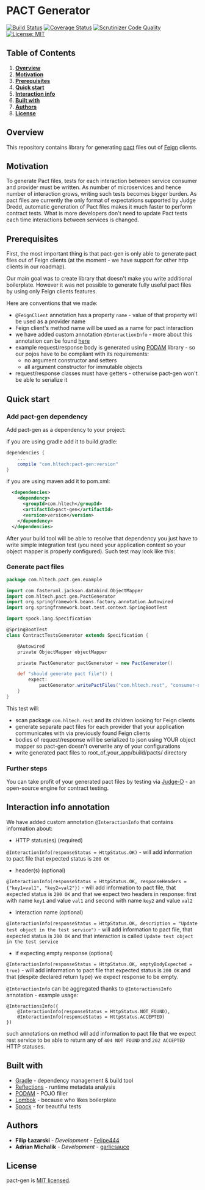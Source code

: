 # PACT Generator

[![Build Status](https://travis-ci.org/HLTech/pact-gen.svg?branch=master)](https://travis-ci.org/HLTech/pact-gen)
[![Coverage Status](https://coveralls.io/repos/github/HLTech/pact-gen/badge.svg?branch=master)](https://coveralls.io/github/HLTech/pact-gen?branch=master)
[![Scrutinizer Code Quality](https://scrutinizer-ci.com/g/HLTech/pact-gen/badges/quality-score.png?b=master)](https://scrutinizer-ci.com/g/HLTech/pact-gen/?branch=master)
[![License: MIT](https://img.shields.io/badge/License-MIT-yellow.svg)](https://opensource.org/licenses/MIT)

## Table of Contents
1. [**Overview**](#Overview)
2. [**Motivation**](#Motivation)
3. [**Prerequisites**](#Prerequisites)
4. [**Quick start**](#QuickStart)
5. [**Interaction info**](#InteractionInfo)
6. [**Built with**](#BuiltWith)
7. [**Authors**](#Authors)
8. [**License**](#License)

## Overview <a name="Overview"></a>

This repository contains library for generating [pact](https://pact.io) files out of [Feign](https://github.com/OpenFeign/feign) clients.

## Motivation

To generate Pact files, tests for each interaction between service consumer and provider must be written. As number of 
microservices and hence number of interaction grows, writing such tests becomes bigger burden. As pact files are currently
the only format of expectations supported by Judge Dredd, automatic generation of Pact files makes it much faster to perform
contract tests. What is more developers don't need to update Pact tests each time interactions between services is changed.

## Prerequisites <a name="Prerequisites"></a>

First, the most important thing is that pact-gen is only able to generate pact 
files out of Feign clients (at the moment - we have support for 
other http clients in our roadmap).

Our main goal was to create library that doesn't make you write additional boilerplate. However
it was not possible to generate fully useful pact files by using only Feign clients features.

Here are conventions that we made:
* `@FeignClient` annotation has a property `name` - value of that property will be used
as a provider name
* Feign client's method name will be used as a name for pact interaction
* we have added custom annotation `@InteractionInfo` - more about this annotation can be found [here](#InteractionInfo)
* example request/response body is generated using [PODAM](http://mtedone.github.io/podam/) library - so our pojos 
have to be compliant with its requirements: 
    * no argument constructor and setters
    * all argument constructor for immutable objects
* request/response classes must have getters - otherwise pact-gen won't be able to serialize it

## Quick start <a name="QuickStart"></a>

### Add pact-gen dependency

Add pact-gen as a dependency to your project:

if you are using gradle add it to build.gradle:
```groovy
dependencies {
    ...
    compile "com.hltech:pact-gen:version"
}
```

if you are using maven add it to pom.xml:
```xml
  <dependencies>
    <dependency>
      <groupId>com.hltech</groupId>
      <artifactId>pact-gen</artifactId>
      <version>version</version>
    </dependency>
  </dependencies>
```

After your build tool will be able to resolve that dependency you just have to 
write simple integration test (you need your application context so your object mapper 
is properly configured). Such test may look like this:

### Generate pact files

```groovy
package com.hltech.pact.gen.example

import com.fasterxml.jackson.databind.ObjectMapper
import com.hltech.pact.gen.PactGenerator
import org.springframework.beans.factory.annotation.Autowired
import org.springframework.boot.test.context.SpringBootTest

import spock.lang.Specification

@SpringBootTest
class ContractTestsGenerator extends Specification {

    @Autowired
    private ObjectMapper objectMapper

    private PactGenerator pactGenerator = new PactGenerator()

    def "should generate pact file"() {
        expect:
            pactGenerator.writePactFiles("com.hltech.rest", "consumer-name", objectMapper, new File("build/pacts/"))
    }
}
```

This test will:
* scan package `com.hltech.rest` and its children looking for Feign clients
* generate separate pact files for each provider that your application 
communicates with via previously found Feign clients
* bodies of request/response will be serialized to json using YOUR object mapper 
so pact-gen doesn't overwrite any of your configurations
* write generated pact files to root_of_your_app/build/pacts/ directory

### Further steps

You can take profit of your generated pact files by testing via [Judge-D](https://github.com/HLTech/judge-d) - an
open-source engine for contract testing. 

## Interaction info annotation <a name="InteractionInfo"></a>

We have added custom annotation `@InteractionInfo` that contains information about:
* HTTP status(es) (required)

`@InteractionInfo(responseStatus = HttpStatus.OK)` - will add information to pact file that expected
status is `200 OK`

* header(s) (optional)

`@InteractionInfo(responseStatus = HttpStatus.OK, responseHeaders = {"key1=val1", "key2=val2"})` - will
add information to pact file, that expected status is `200 OK` and that we expect two headers in response:
first with name `key1` and value `val1` and second with name `key2` and value `val2`
 
* interaction name (optional)

`@InteractionInfo(responseStatus = HttpStatus.OK, description = "Update test object in the test service")` - will
add information to pact file, that expected status is `200 OK` and that interaction is called 
`Update test object in the test service`

* if expecting empty response (optional)

`@InteractionInfo(responseStatus = HttpStatus.OK, emptyBodyExpected = true)` - will add information to pact file
that expected status is `200 OK` and that (despite declared return type) we expect response to be empty.

`@InteractionInfo` can be aggregated thanks to `@InteractionsInfo` annotation - example usage:

```
@InteractionsInfo({
    @InteractionInfo(responseStatus = HttpStatus.NOT_FOUND),
    @InteractionInfo(responseStatus = HttpStatus.ACCEPTED)
})
```
such annotations on method will add information to pact file that we expect rest service to be able 
to return any of `404 NOT FOUND` and `202 ACCEPTED` HTTP statuses.

## Built with <a name="BuiltWith"></a>

* [Gradle](https://gradle.org/) - dependency management & build tool 
* [Reflections](https://github.com/ronmamo/reflections) - runtime metadata analysis
* [PODAM](http://mtedone.github.io/podam/) - POJO filler
* [Lombok](https://projectlombok.org/) - because who likes boilerplate
* [Spock](http://spockframework.org/) - for beautiful tests

## Authors <a name="Authors"></a>

* **Filip Łazarski** - *Development* - [Felipe444](https://github.com/Felipe444)
* **Adrian Michalik** - *Development* - [garlicsauce](https://github.com/garlicsauce)

## License <a name="License"></a>

pact-gen is [MIT licensed](./LICENSE).
